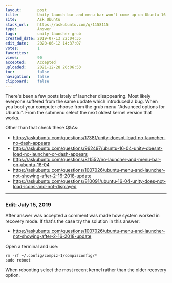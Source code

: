 ```yaml
---
layout:       post
title:        Unity launch bar and menu bar won't come up on Ubuntu 16.04
site:         Ask Ubuntu
stack_url:    https://askubuntu.com/q/1158115
type:         Answer
tags:         unity launcher grub
created_date: 2019-07-13 22:04:35
edit_date:    2020-06-12 14:37:07
votes:        1
favorites:    
views:        90
accepted:     Accepted
uploaded:     2021-12-28 20:06:53
toc:          false
navigation:   false
clipboard:    false
---
```


There's been a few posts lately of launcher disappearing. Most likely everyone suffered from the same update which introduced a bug. When you boot your computer choose from the grub menu "Advanced options for Ubuntu". From the submenu select the next oldest kernel version that works.

Other than that check these Q&As:

- https://askubuntu.com/questions/17381/unity-doesnt-load-no-launcher-no-dash-appears
- https://askubuntu.com/questions/962497/ubuntu-16-04-unity-doesnt-load-no-launcher-or-dash-appears
- https://askubuntu.com/questions/811552/no-launcher-and-menu-bar-on-ubuntu-16-04
- https://askubuntu.com/questions/1007026/ubuntu-menu-and-launcher-not-showing-after-2-16-2018-update
- https://askubuntu.com/questions/810091/ubuntu-16-04-unity-does-not-load-icons-and-not-displayed


----------


### Edit: July 15, 2019

After answer was accepted a comment was made how system worked in recovery mode. If that's the case try the solution in this answer:

- https://askubuntu.com/questions/1007026/ubuntu-menu-and-launcher-not-showing-after-2-16-2018-update

Open a terminal and use:

``` 
rm -rf ~/.config/compiz-1/compizconfig/*
sudo reboot

```

When rebooting select the most recent kernel rather than the older recovery option.

